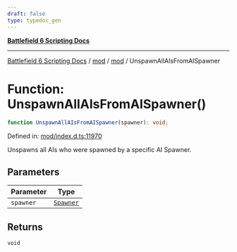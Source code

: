```yaml
---
draft: false
type: typedoc_gen
---
```


[**Battlefield 6 Scripting Docs**](../../../_index.md)

***

[Battlefield 6 Scripting Docs](../../../_index.md) / [mod](../../_index.md) / [mod](../_index.md) / UnspawnAllAIsFromAISpawner

# Function: UnspawnAllAIsFromAISpawner()

```ts
function UnspawnAllAIsFromAISpawner(spawner): void;
```

Defined in: [mod/index.d.ts:11970](https://github.com/battlefield-portal-community/portal-docs/blob/6d87e21c5922a3efb03c634dbe98e5fe6e797672/generators/santiago/mod/index.d.ts#L11970)

Unspawns all AIs who were spawned by a specific AI Spawner.

## Parameters

| Parameter | Type |
| ------ | ------ |
| `spawner` | [`Spawner`](../Spawner/_index.md) |

## Returns

`void`
